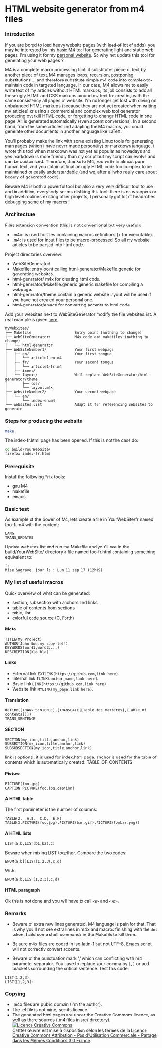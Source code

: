 # HTML website generator from m4 files

### Introduction

If you are bored to load heavy website pages (with ~~load of~~ lot of
adds), you may be interested by this basic
[M4](https://www.gnu.org/software/m4/m4.html) tool for generating
light and static web pages. I'm using it for my [personal
website](http://q.quadrat.free.fr/index-fr.html).  So why not update
this tool for generating your web pages ?

M4 is a complete macro processing tool: it substitutes piece of text
by another piece of text. M4 manages loops, recursion, postponing
substitutions ... and therefore substitute simple m4 code into
complex-to-maintain code in targeted language. In our case, M4 allows
me to easily write text of my articles without HTML markups; its job
consists to add all these ugly HTML and CSS markups around my text for
creating with the same consistency all pages of website.  I'm no
longer get lost with diving on unbalanced HTML markups (because they
are not yet created when writing my articles) or using a commercial
and complex web tool generator producing overkill HTML code, or
forgetting to change HTML code in one page. All is generated
automatically (even accent conversions). In a second hand, from the
same articles and adapting the M4 macros, you could generate other
documents in another language like LaTeX.

You'll probably make the link with some existing Linux tools for
generating man pages (which I have never made personally) or markdown
language. I wrote this tool when markdown was not yet as popular as
nowadays and yes markdown is more friendly than my script but my
script can evolve and can be customized. Therefore, thanks to M4, you
write in almost pure human text, and you obtain at final an ugly HTML
code too complex to be maintained or easily understandable (and we,
after all who really care about beauty of generated code).

Beware M4 is both a powerful tool but also a very very difficult tool
to use and in addition, everybody seems disliking this tool: there is
no wrappers or high level routines existing other projects, I
personally got lot of headaches debugging some of my macros !

### Architecture

Files extension convention (this is not conventional but very useful):
* .m4x: is used for files containing macros definitions (x for executable).
* .m4: is used for input files to be macro-processed. So all my website
articles to be parsed into html code.

Project directories overview:
* WebSiteGenerator/
* Makefile: entry point calling html-generator/Makefile.generic for generating websites.
* html-generator/ m4x for creating html code.
* html-generator/Makefile.generic generic makefile for compiling a webpage.
* html-generator/theme contain a generic website layout will be used if you have not created your personal one.
* html-generator/emacs for converting accents to html code.

Add your websites next to WebSiteGenerator modify the file
websites.list. A real example is given
[here](https://github.com/Lecrapouille/MyWebSiteSrc).

```
MyWebSites/
├── Makefile                    Entry point (nothing to change)
├── WebSiteGenerator/           M4x code and makefiles (nothing to change)
│   └── html-generator
├── WebSiteNumber1/             Your first webpage
│   ├── en/                     Your first tongue
│   │   └── article1-en.m4
│   ├── fr/                     Your second tongue
│   │   └── article1-fr.m4
│   ├── icons/
│   └── layout/                 Will replace WebSiteGenerator/html-generator/theme
│       ├── css/
│       └── layout.m4x
├── WebsiteNumber2/             Your second webpage
│   └── en/
│       └── index-en.m4
└── websites.list               Adapt it for referencing websites to generate
```

### Steps for producing the website
```sh
make
```

The index-fr.html page has been opened. If this is not the case do:
```sh
cd build/YourWebSite/
firefox index-fr.html
```

### Prerequisite

Install the following *nix tools:
* gnu M4
* makefile
* emacs

### Basic test

As example of the power of M4, lets create a file in YourWebSite/fr named foo-fr.m4 with the content:
```
LANG
TRANS_UPDATED
```

Update websites.list and run the Makefile and you'll see in the build/YourWebSite/ directory a
file named foo-fr.html containing something equivalent to:
```
fr
Mise &agrave; jour le : Lun 11 sep 17 (12h09)
````

### My list of useful macros

Quick overview of what can be generated:
* section, subsection with anchors and links.
* table of contents from sections
* table, list
* colorful code source (C, Forth)

#### Meta

```
TITLE(My Project)
AUTHOR(John Doe,my copy-left)
KEYWORDS(word1,word2,...)
DESCRIPTION(bla bla)
```

#### Links

* External link `EXTLINK(https://github.com,link here)`.
* Internal link `ILINK(anchor_name,link here)`.
* Basic link `LINK(https://github.com,link here)`.
* Website link `MYLINK(my_page,link here)`.

#### Translation

```
define([TRANS_SENTENCE],[TRANSLATE([Table des matières],[Table of contents])])
TRANS_SENTENCE
```

#### SECTION

```
SECTION(my_icon,title,anchor,link)
SUBSECTION(my_icon,title,anchor,link)
SUBSUBSECTION(my_icon,title,anchor,link)
```

link is optional, it is used for index.html page. anchor is used for
the table of contents which is automatically created: TABLE_OF_CONTENTS

#### Picture

```
PICTURE(foo.jpg)
CAPTION_PICTURE(foo.jpg,caption)
```

#### A HTML table

The first parameter is the number of columns.
```
TABLE(2,  A,B,  C,D,  E,F)
TABLE(3,PICTURE(foo.jpg),PICTURE(bar.gif),PICTURE(foobar.png))
```

#### A HTML lists

```
LIST(a,b,LIST(b1,b2),c)
```

Beware when mixing LIST together. Compare the two codes:
```
ENUM(a,b[]LIST(1,2,3),c,d)
```
With:
```
ENUM(a,b,LIST(1,2,3),c,d)
```

#### HTML paragraph

Ok this is not done and you will have to call `<p>` and `</p>`.

### Remarks

* Beware of extra new lines generated. M4 language is pain for
  that. That is why you'll not see extra lines in m4x and macros
  finishing with the `dnl` token. I add some shell commands in the
  Makefile to kill them.

* Be sure m4x files are coded in iso-latin-1 but not UTF-8, Emacs
  script will not correctly convert accents.

* Beware of the punctuation mark ',' which can conflicting with m4
  parameter separator. You have to replace your comma by `[,]` or add
  brackets surrounding the critical sentence. Test this code:

```
LIST(1,2,3)
LIST([1,2,3])
```

### Copying

* .m4x files are public domain (I'm the author).
* The .el file is not mine, see its licence.
* The generated html pages are under the Creative Commons licence, as well as there sources (.m4 files in src/ directory).
<a rel="license" href="http://creativecommons.org/licenses/by-nc-sa/3.0/fr/"><img alt="Licence Creative Commons" style="border-width:0" src="https://i.creativecommons.org/l/by-nc-sa/3.0/fr/88x31.png" /></a><br />Ce(tte) œuvre est mise à disposition selon les termes de la <a rel="license" href="http://creativecommons.org/licenses/by-nc-sa/3.0/fr/">Licence Creative Commons Attribution - Pas d’Utilisation Commerciale - Partage dans les Mêmes Conditions 3.0 France</a>.
